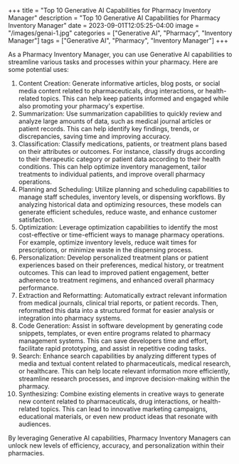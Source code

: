 +++
title = "Top 10 Generative AI Capabilities for Pharmacy Inventory Manager"
description = "Top 10 Generative AI Capabilities for Pharmacy Inventory Manager"
date = 2023-09-01T12:05:25-04:00
image = "/images/genai-1.jpg"
categories = ["Generative AI", "Pharmacy", "Inventory Manager"]
tags = ["Generative AI", "Pharmacy", "Inventory Manager"]
+++

As a Pharmacy Inventory Manager, you can use Generative AI capabilities to streamline various tasks and processes within your pharmacy. Here are some potential uses:

1. Content Creation: Generate informative articles, blog posts, or social media content related to pharmaceuticals, drug interactions, or health-related topics. This can help keep patients informed and engaged while also promoting your pharmacy's expertise.
2. Summarization: Use summarization capabilities to quickly review and analyze large amounts of data, such as medical journal articles or patient records. This can help identify key findings, trends, or discrepancies, saving time and improving accuracy.
3. Classification: Classify medications, patients, or treatment plans based on their attributes or outcomes. For instance, classify drugs according to their therapeutic category or patient data according to their health conditions. This can help optimize inventory management, tailor treatments to individual patients, and improve overall pharmacy operations.
4. Planning and Scheduling: Utilize planning and scheduling capabilities to manage staff schedules, inventory levels, or dispensing workflows. By analyzing historical data and optimizing resources, these models can generate efficient schedules, reduce waste, and enhance customer satisfaction.
5. Optimization: Leverage optimization capabilities to identify the most cost-effective or time-efficient ways to manage pharmacy operations. For example, optimize inventory levels, reduce wait times for prescriptions, or minimize waste in the dispensing process.
6. Personalization: Develop personalized treatment plans or patient experiences based on their preferences, medical history, or treatment outcomes. This can lead to improved patient engagement, better adherence to treatment regimens, and enhanced overall pharmacy performance.
7. Extraction and Reformatting: Automatically extract relevant information from medical journals, clinical trial reports, or patient records. Then, reformatted this data into a structured format for easier analysis or integration into pharmacy systems.
8. Code Generation: Assist in software development by generating code snippets, templates, or even entire programs related to pharmacy management systems. This can save developers time and effort, facilitate rapid prototyping, and assist in repetitive coding tasks.
9. Search: Enhance search capabilities by analyzing different types of media and textual content related to pharmaceuticals, medical research, or healthcare. This can help locate relevant information more efficiently, streamline research processes, and improve decision-making within the pharmacy.
10. Synthesizing: Combine existing elements in creative ways to generate new content related to pharmaceuticals, drug interactions, or health-related topics. This can lead to innovative marketing campaigns, educational materials, or even new product ideas that resonate with audiences.

By leveraging Generative AI capabilities, Pharmacy Inventory Managers can unlock new levels of efficiency, accuracy, and personalization within their pharmacies.